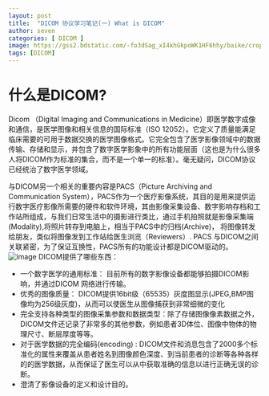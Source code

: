 ```yaml
---
layout: post
title:  "DICOM 协议学习笔记(一) What is DICOM"
author: seven
categories: [ DICOM ]
image: https://gss2.bdstatic.com/-fo3dSag_xI4khGkpoWK1HF6hhy/baike/crop%3D0%2C126%2C745%2C492%3Bc0%3Dbaike92%2C5%2C5%2C92%2C30/sign=4c85803204f431ada89d19797606809e/2934349b033b5bb537d8455e3ed3d539b600bc07.jpg
tags: [DICOM]
---
```

# 什么是DICOM?

Dicom （Digital Imaging and Communications in Medicine）即医学数字成像和通信，是医学图像和相关信息的国际标准（ISO 12052）。它定义了质量能满足临床需要的可用于数据交换的医学图像格式。它完全包含了医学影像领域中的数据传输、存储和显示，并包含了数字医学影象中的所有功能层面（这也是为什么很多人将DICOM作为标准的集合，而不是一个单一的标准）。毫无疑问，DICOM协议已经统治了数字医学领域。

与DICOM另一个相关的重要内容是PACS（Picture Archiving and Communication System），PACS作为一个医疗影像系统，其目的是用来提供运行数字医疗影像所需要的硬件和软件环境，其由影像采集设备、数字影响存档和工作站所组成，与我们日常生活中的摄影进行类比，通过手机拍照就是影像采集端(Modality),将照片转存到电脑上，相当于PACS中的归档(Archive)， 将图像转发给朋友，类似将图像发到工作站给医生浏览（Reviewers）. PACS 与DICOM之间关联紧密，为了保证互换性，PACS所有的功能设计都是DICOM驱动的。
![image](https://upload-images.jianshu.io/upload_images/8924350-1c06fc2c594fe4ad.png?imageMogr2/auto-orient/strip%7CimageView2/2/w/1240)
DICOM提供了哪些东西：

- 一个数字医学的通用标准： 目前所有的数字影像设备都能够拍摄DICOM影响，并通过DICOM 网络进行传输。
- 优秀的图像质量： DICOM提供16bit级（65535）灰度图显示(JPEG,BMP图像均为256级灰度)，从而可以使医生从图像捕获到非常细微的变化
- 完全支持各种类型的图像采集参数和数据类型：除了存储图像像素数据之外，DICOM文件还记录了非常多的其他参数，例如患者3D体位、图像中物体的物理尺寸、断层厚度等等。
- 对于医学数据的完全编码(encoding) : DICOM文件和消息包含了2000多个标准化的属性来覆盖从患者姓名到图像颜色深度、到当前患者的诊断等各种各样的的医学数据，从而保证了医生可以从中获取准确的信息以进行正确无误的诊断。
- 澄清了影像设备的定义和设计目的。
